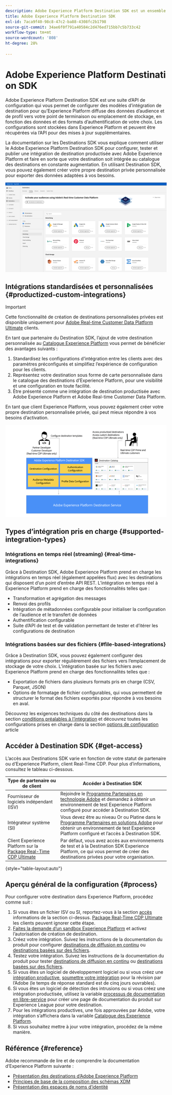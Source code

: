 ```yaml
---
description: Adobe Experience Platform Destination SDK est un ensemble d’API de configuration qui vous permet de configurer des modèles d’intégration de destination pour qu’Experience Platform diffuse des données d’audience et de profil vers votre point de terminaison ou emplacement de stockage, en fonction des données et des formats d’authentification de votre choix. Les configurations sont stockées dans Experience Platform et peuvent être récupérées via lʼAPI pour des mises à jour supplémentaires.
title: Adobe Experience Platform Destination SDK
exl-id: 7aca9f40-98c8-47c2-ba88-4308fc2b1798
source-git-commit: 34ae6f0f791a40584c2d476ed715bb7c5b733c42
workflow-type: tm+mt
source-wordcount: '808'
ht-degree: 28%

---
```


# Adobe Experience Platform Destination SDK

Adobe Experience Platform Destination SDK est une suite d’API de configuration qui vous permet de configurer des modèles d’intégration de destination pour qu’Experience Platform diffuse des données d’audience et de profil vers votre point de terminaison ou emplacement de stockage, en fonction des données et des formats d’authentification de votre choix. Les configurations sont stockées dans Experience Platform et peuvent être récupérées via lʼAPI pour des mises à jour supplémentaires.

La documentation sur les Destinations SDK vous explique comment utiliser le Adobe Experience Platform Destination SDK pour configurer, tester et publier une intégration de destination productisée avec Adobe Experience Platform et faire en sorte que votre destination soit intégrée au catalogue des destinations en constante augmentation. En utilisant Destination SDK, vous pouvez également créer votre propre destination privée personnalisée pour exporter des données adaptées à vos besoins.

![Capture d’écran de l’interface utilisateur de l’Experience Platform, affichant le catalogue des destinations.](assets/destinations-catalog-overview.png)

## Intégrations standardisées et personnalisées {#productized-custom-integrations}

>[!IMPORTANT]
>
> Cette fonctionnalité de création de destinations personnalisées privées est disponible uniquement pour [Adobe Real-time Customer Data Platform Ultimate](https://helpx.adobe.com/fr/legal/product-descriptions/real-time-customer-data-platform.html) clients.

En tant que partenaire du Destination SDK, l’ajout de votre destination personnalisée au [Catalogue Experience Platform](../catalog/overview.md) vous permet de bénéficier des avantages suivants :

1. Standardisez les configurations d’intégration entre les clients avec des paramètres préconfigurés et simplifiez l’expérience de configuration pour les clients.
2. Représentez votre destination sous forme de carte personnalisée dans le catalogue des destinations dʼExperience Platform, pour une visibilité et une configuration en toute facilité.
3. Être présenté comme une intégration de destination productisée avec Adobe Experience Platform et Adobe Real-time Customer Data Platform.

En tant que client Experience Platform, vous pouvez également créer votre propre destination personnalisée privée, qui peut mieux répondre à vos besoins d’activation.

![Diagramme d’aperçu montrant comment les développeurs de destinations interagissent avec Destination SDK et comment les clients Real-Time CDP bénéficient de destinations privées et de production.](assets/destination-sdk-visual.png)

## Types d’intégration pris en charge {#supported-integration-types}

### Intégrations en temps réel (streaming) {#real-time-integrations}

Grâce à Destination SDK, Adobe Experience Platform prend en charge les intégrations en temps réel (également appelées flux) avec les destinations qui disposent d’un point d’entrée API REST. L’intégration en temps réel à Experience Platform prend en charge des fonctionnalités telles que :

* Transformation et agrégation des messages
* Renvoi des profils
* Intégration de métadonnées configurable pour initialiser la configuration de l’audience et le transfert de données
* Authentification configurable
* Suite d’API de test et de validation permettant de tester et d’itérer les configurations de destination

### Intégrations basées sur des fichiers {#file-based-integrations}

Grâce à Destination SDK, vous pouvez également configurer des intégrations pour exporter régulièrement des fichiers vers l’emplacement de stockage de votre choix. L’intégration basée sur les fichiers avec Experience Platform prend en charge des fonctionnalités telles que :

* Exportation de fichiers dans plusieurs formats pris en charge (CSV, Parquet, JSON)
* Options de formatage de fichier configurables, qui vous permettent de structurer le format des fichiers exportés pour répondre à vos besoins en aval.

Découvrez les exigences techniques du côté des destinations dans la section [conditions préalables à l’intégration](integration-prerequisites.md) et découvrez toutes les configurations prises en charge dans la section [options de configuration](functionality/configuration-options.md) article

## Accéder à Destination SDK {#get-access}

L’accès aux Destinations SDK varie en fonction de votre statut de partenaire ou d’Experience Platform, client Real-Time CDP. Pour plus d’informations, consultez le tableau ci-dessous.

| Type de partenaire ou de client | Accéder à Destination SDK |
---------|----------|
| Fournisseur de logiciels indépendant (ISV) | Rejoindre le [Programme Partenaires en technologie Adobe](https://partners.adobe.com/technologyprogram/experiencecloud.html) et demandez à obtenir un environnement de test Experience Platform configuré pour accéder à Destination SDK. |
| Intégrateur système (SI) | Vous devez être au niveau Or ou Platine dans le [Programme Partenaires en solutions Adobe](https://solutionpartners.adobe.com/home.html) pour obtenir un environnement de test Experience Platform configuré et l’accès à Destination SDK. |
| Client Experience Platform sur la [Package Real-Time CDP Ultimate](https://helpx.adobe.com/fr/legal/product-descriptions/real-time-customer-data-platform.html) | Par défaut, vous avez accès aux environnements de test et à la Destination SDK Experience Platform, ce qui vous permet de créer des destinations privées pour votre organisation. |

{style="table-layout:auto"}

## Aperçu général de la configuration {#process}

Pour configurer votre destination dans Experience Platform, procédez comme suit :

1. Si vous êtes un fichier ISV ou SI, reportez-vous à la section [accès](#get-access) informations de la section ci-dessus. [Package Real-Time CDP Ultimate](https://helpx.adobe.com/fr/legal/product-descriptions/real-time-customer-data-platform.html) les clients peuvent ignorer cette étape.
2. [Faites la demande dʼun sandbox Experience Platform](https://adobeexchangeec.zendesk.com/hc/en-us/articles/360037457812-Adobe-Experience-Platform-Sandbox-Accounts-Access-Adding-Users-and-Support) et activez l’autorisation de création de destination.
3. Créez votre intégration. Suivez les instructions de la documentation du produit pour configurer [destinations de diffusion en continu](guides/configure-destination-instructions.md) ou [destinations basées sur des fichiers](guides/configure-file-based-destination-instructions.md).
4. Testez votre intégration. Suivez les instructions de la documentation du produit pour tester [destinations de diffusion en continu](testing-api/streaming-destinations/streaming-destination-testing-overview.md) ou [destinations basées sur des fichiers](testing-api/batch-destinations/file-based-destination-testing-overview.md).
5. Si vous êtes un logiciel de développement logiciel ou si vous créez une [intégration productive](./overview.md#productized-custom-integrations), [soumettre votre intégration](guides/submit-destination.md) pour la révision par l’Adobe (le temps de réponse standard est de cinq jours ouvrables).
6. Si vous êtes un logiciel de détection des intrusions ou si vous créez une intégration productisée, utilisez la variable [processus de documentation en libre-service](docs-framework/documentation-instructions.md) pour créer une page de documentation du produit sur Experience League pour votre destination.
7. Pour les intégrations productives, une fois approuvées par Adobe, votre intégration s’affichera dans la variable [Catalogue des Experience Platform](../catalog/overview.md).
8. Si vous souhaitez mettre à jour votre intégration, procédez de la même manière.

## Référence {#reference}

Adobe recommande de lire et de comprendre la documentation dʼExperience Platform suivante :

* [Présentation des destinations d’Adobe Experience Platform](https://experienceleague.adobe.com/docs/experience-platform/destinations/home.html?lang=fr)
* [Principes de base de la composition des schémas XDM](https://experienceleague.adobe.com/docs/experience-platform/xdm/schema/composition.html?lang=fr)
* [Présentation des espaces de noms d’identité](https://experienceleague.adobe.com/docs/experience-platform/identity/namespaces.html?lang=fr)
